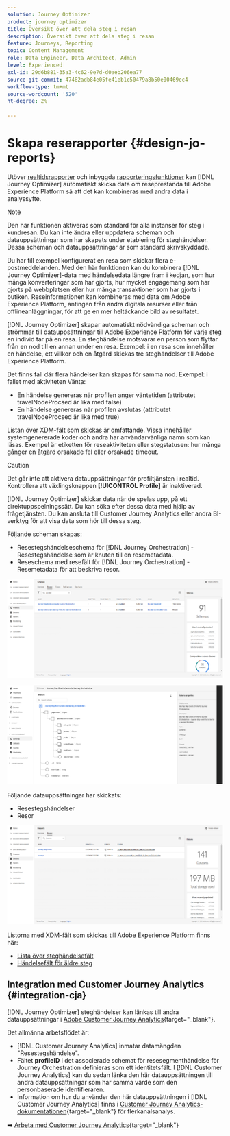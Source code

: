 ```yaml
---
solution: Journey Optimizer
product: journey optimizer
title: Översikt över att dela steg i resan
description: Översikt över att dela steg i resan
feature: Journeys, Reporting
topic: Content Management
role: Data Engineer, Data Architect, Admin
level: Experienced
exl-id: 29d6b881-35a3-4c62-9e7d-d0aeb206ea77
source-git-commit: 47482adb84e05fe41eb1c50479a8b50e00469ec4
workflow-type: tm+mt
source-wordcount: '520'
ht-degree: 2%

---
```


# Skapa reserapporter {#design-jo-reports}

Utöver [realtidsrapporter](live-report.md) och inbyggda [rapporteringsfunktioner](report-gs-cja.md) kan [!DNL Journey Optimizer] automatiskt skicka data om reseprestanda till Adobe Experience Platform så att det kan kombineras med andra data i analyssyfte.

>[!NOTE]
>
>Den här funktionen aktiveras som standard för alla instanser för steg i kundresan. Du kan inte ändra eller uppdatera scheman och datauppsättningar som har skapats under etablering för steghändelser. Dessa scheman och datauppsättningar är som standard skrivskyddade.

Du har till exempel konfigurerat en resa som skickar flera e-postmeddelanden. Med den här funktionen kan du kombinera [!DNL Journey Optimizer]-data med händelsedata längre fram i kedjan, som hur många konverteringar som har gjorts, hur mycket engagemang som har gjorts på webbplatsen eller hur många transaktioner som har gjorts i butiken. Reseinformationen kan kombineras med data om Adobe Experience Platform, antingen från andra digitala resurser eller från offlineanläggningar, för att ge en mer heltäckande bild av resultatet.

[!DNL Journey Optimizer] skapar automatiskt nödvändiga scheman och strömmar till datauppsättningar till Adobe Experience Platform för varje steg en individ tar på en resa. En steghändelse motsvarar en person som flyttar från en nod till en annan under en resa. Exempel: i en resa som innehåller en händelse, ett villkor och en åtgärd skickas tre steghändelser till Adobe Experience Platform.

Det finns fall där flera händelser kan skapas för samma nod. Exempel: i fallet med aktiviteten Vänta:

* En händelse genereras när profilen anger väntetiden (attributet travelNodeProcsed är lika med false)
* En händelse genereras när profilen avslutas (attributet travelNodeProcsed är lika med true)

Listan över XDM-fält som skickas är omfattande. Vissa innehåller systemgenererade koder och andra har användarvänliga namn som kan läsas. Exempel är etiketten för reseaktiviteten eller stegstatusen: hur många gånger en åtgärd orsakade fel eller orsakade timeout.

>[!CAUTION]
>
>Det går inte att aktivera datauppsättningar för profiltjänsten i realtid. Kontrollera att växlingsknappen **[!UICONTROL Profile]** är inaktiverad.

[!DNL Journey Optimizer] skickar data när de spelas upp, på ett direktuppspelningssätt. Du kan söka efter dessa data med hjälp av frågetjänsten. Du kan ansluta till Customer Journey Analytics eller andra BI-verktyg för att visa data som hör till dessa steg.

Följande scheman skapas:

* Resestegshändelseschema för [!DNL Journey Orchestration] - Resestegshändelse som är knuten till en resemetadata.
* Reseschema med resefält för [!DNL Journey Orchestration] - Resemetadata för att beskriva resor.

![](assets/sharing1.png)

![](assets/sharing2.png)

Följande datauppsättningar har skickats:

* Resestegshändelser
* Resor

![](assets/sharing3.png)

Listorna med XDM-fält som skickas till Adobe Experience Platform finns här:

* [Lista över steghändelsefält](../reports/sharing-field-list.md)
* [Händelsefält för äldre steg](../reports/sharing-legacy-fields.md)

## Integration med Customer Journey Analytics {#integration-cja}

[!DNL Journey Optimizer] steghändelser kan länkas till andra datauppsättningar i [Adobe Customer Journey Analytics](https://experienceleague.adobe.com/docs/analytics-platform/using/cja-overview/cja-overview.html?lang=sv-SE){target="_blank"}.

Det allmänna arbetsflödet är:

* [!DNL Customer Journey Analytics] inmatar datamängden &quot;Resestegshändelse&quot;.
* Fältet **profileID** i det associerade schemat för resesegmenthändelse för Journey Orchestration definieras som ett identitetsfält. I [!DNL Customer Journey Analytics] kan du sedan länka den här datauppsättningen till andra datauppsättningar som har samma värde som den personbaserade identifieraren.
* Information om hur du använder den här datauppsättningen i [!DNL Customer Journey Analytics] finns i [Customer Journey Analytics-dokumentationen](https://experienceleague.adobe.com/docs/analytics-platform/using/cja-usecases/cross-channel.html?lang=sv-SE){target="_blank"} för flerkanalsanalys.

➡️ [Arbeta med Customer Journey Analytics](cja-ajo.md){target="_blank"}
